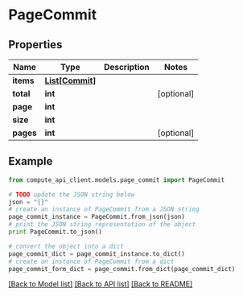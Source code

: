 # PageCommit


## Properties
Name | Type | Description | Notes
------------ | ------------- | ------------- | -------------
**items** | [**List[Commit]**](Commit.md) |  | 
**total** | **int** |  | [optional] 
**page** | **int** |  | 
**size** | **int** |  | 
**pages** | **int** |  | [optional] 

## Example

```python
from compute_api_client.models.page_commit import PageCommit

# TODO update the JSON string below
json = "{}"
# create an instance of PageCommit from a JSON string
page_commit_instance = PageCommit.from_json(json)
# print the JSON string representation of the object
print PageCommit.to_json()

# convert the object into a dict
page_commit_dict = page_commit_instance.to_dict()
# create an instance of PageCommit from a dict
page_commit_form_dict = page_commit.from_dict(page_commit_dict)
```
[[Back to Model list]](../README.md#documentation-for-models) [[Back to API list]](../README.md#documentation-for-api-endpoints) [[Back to README]](../README.md)


